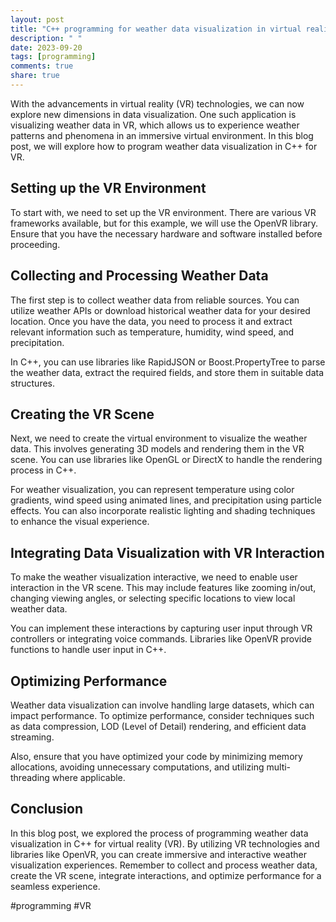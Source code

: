 ```yaml
---
layout: post
title: "C++ programming for weather data visualization in virtual reality (VR)"
description: " "
date: 2023-09-20
tags: [programming]
comments: true
share: true
---
```


With the advancements in virtual reality (VR) technologies, we can now explore new dimensions in data visualization. One such application is visualizing weather data in VR, which allows us to experience weather patterns and phenomena in an immersive virtual environment. In this blog post, we will explore how to program weather data visualization in C++ for VR.

## Setting up the VR Environment

To start with, we need to set up the VR environment. There are various VR frameworks available, but for this example, we will use the OpenVR library. Ensure that you have the necessary hardware and software installed before proceeding.

## Collecting and Processing Weather Data

The first step is to collect weather data from reliable sources. You can utilize weather APIs or download historical weather data for your desired location. Once you have the data, you need to process it and extract relevant information such as temperature, humidity, wind speed, and precipitation.

In C++, you can use libraries like RapidJSON or Boost.PropertyTree to parse the weather data, extract the required fields, and store them in suitable data structures.

## Creating the VR Scene

Next, we need to create the virtual environment to visualize the weather data. This involves generating 3D models and rendering them in the VR scene. You can use libraries like OpenGL or DirectX to handle the rendering process in C++.

For weather visualization, you can represent temperature using color gradients, wind speed using animated lines, and precipitation using particle effects. You can also incorporate realistic lighting and shading techniques to enhance the visual experience.

## Integrating Data Visualization with VR Interaction

To make the weather visualization interactive, we need to enable user interaction in the VR scene. This may include features like zooming in/out, changing viewing angles, or selecting specific locations to view local weather data.

You can implement these interactions by capturing user input through VR controllers or integrating voice commands. Libraries like OpenVR provide functions to handle user input in C++.

## Optimizing Performance

Weather data visualization can involve handling large datasets, which can impact performance. To optimize performance, consider techniques such as data compression, LOD (Level of Detail) rendering, and efficient data streaming.

Also, ensure that you have optimized your code by minimizing memory allocations, avoiding unnecessary computations, and utilizing multi-threading where applicable.

## Conclusion

In this blog post, we explored the process of programming weather data visualization in C++ for virtual reality (VR). By utilizing VR technologies and libraries like OpenVR, you can create immersive and interactive weather visualization experiences. Remember to collect and process weather data, create the VR scene, integrate interactions, and optimize performance for a seamless experience.

#programming #VR